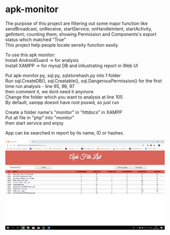# apk-monitor

The purpose of this project are filtering out some major function like sendBroadcast, onReceive, startService, onHandleIntent, startActivity, getIntent; counting them; showing Permission and Components's export status which matched "True"  
This project help people locate sensity function easily.

To use this apk monitor:  
Install AndroidGuard -> for analysis  
Install XAMPP -> for mysql DB and inllustrating report in Web UI  

Put apk-monitor.py, sql.py, sqlstorehash.py into 1 folder  
Run sql.CreateDB(), sql.Creatable(), sql.DangerousPermission() for the first time run analysis - line 95, 96, 97  
then comment it, we dont need it anymore  
Change the folder which you want to analysis at line 105  
By default, xampp doesnt have root psswd, so just run  

Create a folder name's "monitor" in "httdocs" in XAMPP  
Put all file in "php" into "monitor"  
then start service and enjoy  

App can be searched in report by its name, ID or hashes.

![photo%20of%20result](https://github.com/baotang2118/apk-monitor/blob/master/photo%20of%20result/image58.png)
